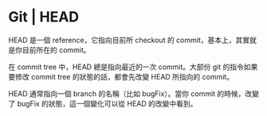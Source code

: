 # Git | HEAD
HEAD 是一個 reference，它指向目前所 checkout 的 commit，基本上，其實就是你目前所在的 commit。

在 commit tree 中，HEAD 總是指向最近的一次 commit。大部份 git 的指令如果要修改 commit tree 的狀態的話，都會先改變 HEAD 所指向的 commit。

HEAD 通常指向一個 branch 的名稱（比如 bugFix）。當你 commit 的時候，改變了 bugFix 的狀態，這一個變化可以從 HEAD 的改變中看到。